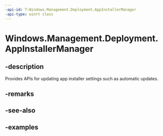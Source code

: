 ```yaml
---
-api-id: T:Windows.Management.Deployment.AppInstallerManager
-api-type: winrt class
---
```


# Windows.Management.Deployment.AppInstallerManager

<!--
public sealed class AppInstallerManager
-->


## -description

Provides APIs for updating app installer settings such as automatic updates.

## -remarks

## -see-also

## -examples


